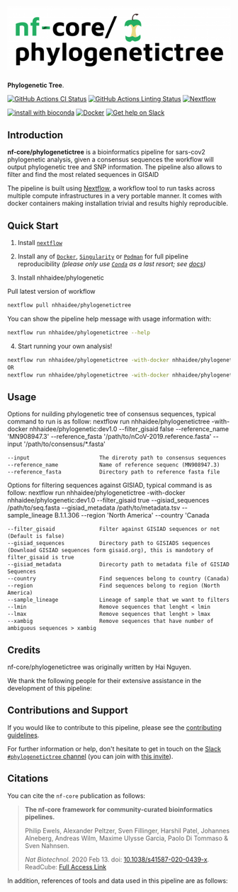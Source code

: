 # ![nf-core/phylogenetictree](docs/images/nf-core-phylogenetictree_logo.png)

**Phylogenetic Tree**.

[![GitHub Actions CI Status](https://github.com/nf-core/phylogenetictree/workflows/nf-core%20CI/badge.svg)](https://github.com/nf-core/phylogenetictree/actions)
[![GitHub Actions Linting Status](https://github.com/nf-core/phylogenetictree/workflows/nf-core%20linting/badge.svg)](https://github.com/nf-core/phylogenetictree/actions)
[![Nextflow](https://img.shields.io/badge/nextflow-%E2%89%A520.04.0-brightgreen.svg)](https://www.nextflow.io/)

[![install with bioconda](https://img.shields.io/badge/install%20with-bioconda-brightgreen.svg)](https://bioconda.github.io/)
[![Docker](https://img.shields.io/docker/automated/nfcore/phylogenetictree.svg)](https://hub.docker.com/r/nfcore/phylogenetictree)
[![Get help on Slack](http://img.shields.io/badge/slack-nf--core%20%23phylogenetictree-4A154B?logo=slack)](https://nfcore.slack.com/channels/phylogenetictree)

## Introduction

<!-- TODO nf-core: Write a 1-2 sentence summary of what data the pipeline is for and what it does -->
**nf-core/phylogenetictree** is a bioinformatics pipeline for sars-cov2 phylogenetic analysis, given a consensus sequences the workflow will output phylogenetic tree and SNP information. The pipeline also allows to filter and find the most related sequences in GISAID

The pipeline is built using [Nextflow](https://www.nextflow.io), a workflow tool to run tasks across multiple compute infrastructures in a very portable manner. It comes with docker containers making installation trivial and results highly reproducible.

## Quick Start

1. Install [`nextflow`](https://nf-co.re/usage/installation)

2. Install any of [`Docker`](https://docs.docker.com/engine/installation/), [`Singularity`](https://www.sylabs.io/guides/3.0/user-guide/) or [`Podman`](https://podman.io/) for full pipeline reproducibility _(please only use [`Conda`](https://conda.io/miniconda.html) as a last resort; see [docs](https://nf-co.re/usage/configuration#basic-configuration-profiles))_

3. Install nhhaidee/phylogenetic

Pull latest version of workflow

```bash
nextflow pull nhhaidee/phylogenetictree
```

You can show the pipeline help message with usage information with:

```bash
nextflow run nhhaidee/phylogenetictree --help
```

4. Start running your own analysis!

<!-- TODO nf-core: Update the example "typical command" below used to run the pipeline -->

```bash
nextflow run nhhaidee/phylogenetictree -with-docker nhhaidee/phylogenetic:dev1.0 --filter_gisaid false --reference_name  'MN908947.3' --reference_fasta '/path/to/nCoV-2019.reference.fasta' --input '/path/to/consensus/*.fasta'
OR
nextflow run nhhaidee/phylogenetictree -with-docker nhhaidee/phylogenetic:dev1.0 --filter_gisaid true --gisiad_sequences /path/to/seq.fasta --gisiad_metadata /path/to/metadata.tsv --sample_lineage B.1.1.306 --region 'North America' --country 'Canada
```

##  Usage

Options for nuilding phylogenetic tree of consensus sequences, typical command to run is as follow:
    nextflow run nhhaidee/phylogenetictree -with-docker nhhaidee/phylogenetic:dev1.0 --filter_gisaid false --reference_name  'MN908947.3' --reference_fasta '/path/to/nCoV-2019.reference.fasta' --input '/path/to/consensus/*.fasta'

    --input                      The direroty path to consensus sequences
    --reference_name             Name of reference sequenc (MN908947.3)
    --reference_fasta            Directory path to reference fasta file

Options for filtering sequences against GISIAD, typical command is as follow:
    nextflow run nhhaidee/phylogenetictree -with-docker nhhaidee/phylogenetic:dev1.0 --filter_gisaid true --gisiad_sequences /path/to/seq.fasta --gisiad_metadata /path/to/metadata.tsv --sample_lineage B.1.1.306 --region 'North America' --country 'Canada

    --filter_gisaid              Filter against GISIAD sequences or not (Default is false)
    --gisiad_sequences           Directory path to GISIADS sequences (Download GISIAD sequences form gisaid.org), this is mandotory of filter_gisaid is true
    --gisiad_metadata            Direcorty path to metadata file of GISIAD Sequences
    --country                    Find sequences belong to country (Canada)
    --region                     Find sequences belong to region (North America)
    --sample_lineage             Lineage of sample that we want to filters
    --lmin                       Remove sequences that lenght < lmin
    --lmax                       Remove sequences that lenght > lmax
    --xambig                     Remove sequences that have number of ambiguous sequences > xambig


## Credits

nf-core/phylogenetictree was originally written by Hai Nguyen.

We thank the following people for their extensive assistance in the development
of this pipeline:

<!-- TODO nf-core: If applicable, make list of people who have also contributed -->

## Contributions and Support

If you would like to contribute to this pipeline, please see the [contributing guidelines](.github/CONTRIBUTING.md).

For further information or help, don't hesitate to get in touch on the [Slack `#phylogenetictree` channel](https://nfcore.slack.com/channels/phylogenetictree) (you can join with [this invite](https://nf-co.re/join/slack)).

## Citations

<!-- TODO nf-core: Add citation for pipeline after first release. Uncomment lines below and update Zenodo doi. -->
<!-- If you use  nf-core/phylogenetictree for your analysis, please cite it using the following doi: [10.5281/zenodo.XXXXXX](https://doi.org/10.5281/zenodo.XXXXXX) -->

You can cite the `nf-core` publication as follows:

> **The nf-core framework for community-curated bioinformatics pipelines.**
>
> Philip Ewels, Alexander Peltzer, Sven Fillinger, Harshil Patel, Johannes Alneberg, Andreas Wilm, Maxime Ulysse Garcia, Paolo Di Tommaso & Sven Nahnsen.
>
> _Nat Biotechnol._ 2020 Feb 13. doi: [10.1038/s41587-020-0439-x](https://dx.doi.org/10.1038/s41587-020-0439-x).
> ReadCube: [Full Access Link](https://rdcu.be/b1GjZ)

In addition, references of tools and data used in this pipeline are as follows:

<!-- TODO nf-core: Add bibliography of tools and data used in your pipeline -->
